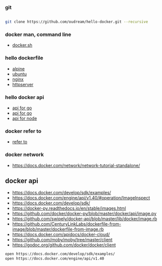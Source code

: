 
### git
```bash

git clone https://github.com/oudream/hello-docker.git --recursive

```

### docker man, command line
- [docker.sh](./man/docker.sh)


### hello dockerfile
- [alpine](./hello/alpine)
- [ubuntu](./hello/ubuntu)
- [nginx](./hello/nginx)
- [httpserver](./hello/httpserver)


### hello docker api
- [api for go](./hello/api/container-run-background1)
- [api for go](./hello/api/container-run1)
- [api for node](./hello/api/master1)


### docker refer to 
- [refer to](./referto)

### docker network
- https://docs.docker.com/network/network-tutorial-standalone/

## docker api
- https://docs.docker.com/develop/sdk/examples/
- https://docs.docker.com/engine/api/v1.40/#operation/ImageInspect
- https://docs.docker.com/develop/sdk/
- https://docker-py.readthedocs.io/en/stable/images.html
- https://github.com/docker/docker-py/blob/master/docker/api/image.py
- https://github.com/swipely/docker-api/blob/master/lib/docker/image.rb
- https://github.com/CenturyLinkLabs/dockerfile-from-image/blob/master/dockerfile-from-image.rb
- https://docs.docker.com/apidocs/docker-cloud/
- https://github.com/moby/moby/tree/master/client
- https://godoc.org/github.com/docker/docker/client
```bash
open https://docs.docker.com/develop/sdk/examples/
open https://docs.docker.com/engine/api/v1.40
```

